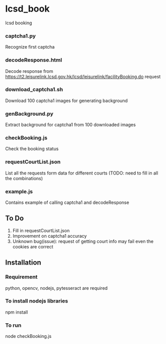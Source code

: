 # lcsd_book
lcsd booking
### captcha1.py
Recognize first captcha

### decodeResponse.html
Decode response from https://t2.leisurelink.lcsd.gov.hk/lcsd/leisurelink/facilityBooking.do request

### download_captcha1.sh
Download 100 captcha1 images for generating background

### genBackground.py
Extract background for captcha1 from 100 downloaded images

### checkBooking.js
Check the booking status

### requestCourtList.json
List all the requests form data for different courts (TODO: need to fill in all the combinations)

### example.js
Contains example of calling captcha1 and decodeResponse

## To Do
1. Fill in requestCourtList.json
2. Improvement on captcha1 accuracy
3. Unknown bug(issue): request of getting court info may fail even the cookies are correct

## Installation
### Requirement
python, opencv, nodejs, pytesseract are required
### To install nodejs libraries
npm install
### To run
node checkBooking.js
